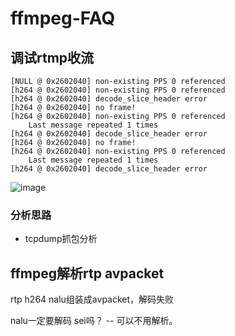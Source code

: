 # ffmpeg-FAQ

## 调试rtmp收流

```
[NULL @ 0x2602040] non-existing PPS 0 referenced
[h264 @ 0x2602040] non-existing PPS 0 referenced
[h264 @ 0x2602040] decode_slice_header error
[h264 @ 0x2602040] no frame!
[h264 @ 0x2602040] non-existing PPS 0 referenced
    Last message repeated 1 times
[h264 @ 0x2602040] decode_slice_header error
[h264 @ 0x2602040] no frame!
[h264 @ 0x2602040] non-existing PPS 0 referenced
    Last message repeated 1 times
[h264 @ 0x2602040] decode_slice_header error
```

![image](https://github.com/user-attachments/assets/aff39ca8-0109-4d2d-9762-2f6817cbbe96)

### 分析思路

* tcpdump抓包分析


## ffmpeg解析rtp avpacket

rtp h264 nalu组装成avpacket，解码失败

nalu一定要解码 sei吗？  -- 可以不用解析。
